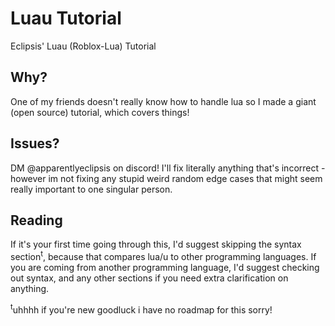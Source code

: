 # Luau Tutorial
Eclipsis' Luau (Roblox-Lua) Tutorial

## Why?
One of my friends doesn't really know how to handle lua so I made a giant (open source) tutorial, which covers things!

## Issues?
DM @apparentlyeclipsis on discord! I'll fix literally anything that's incorrect - however im not fixing any stupid weird random edge cases that might seem really important to one singular person.

## Reading
If it's your first time going through this, I'd suggest skipping the syntax section<sup>t</sup>, because that compares lua/u to other programming languages. If you are coming from another programming language, I'd suggest checking out syntax, and any other sections if you need extra clarification on anything.


<sup>t</sup>uhhhh if you're new goodluck i have no roadmap for this sorry!
